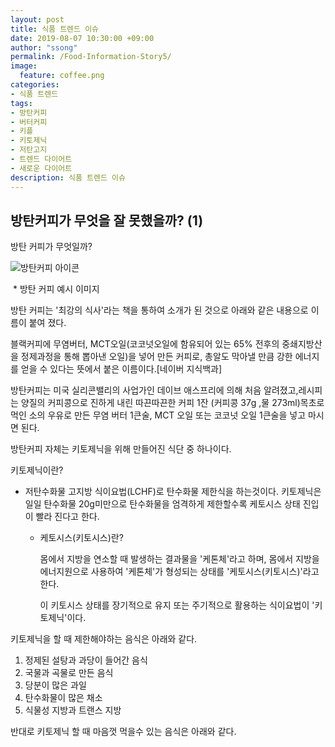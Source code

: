 ```yaml
---
layout: post
title: 식품 트렌드 이슈
date: 2019-08-07 10:30:00 +09:00
author: "ssong"
permalink: /Food-Information-Story5/
image:
  feature: coffee.png
categories:
- 식품 트렌드
tags:
- 방탄커피
- 버터커피
- 키플
- 키토제닉
- 저탄고지
- 트렌드 다이어트
- 새로운 다이어트
description: 식품 트렌드 이슈
---
```


##  방탄커피가 무엇을 잘 못했을까? (1) 

 방탄 커피가 무엇일까?

![방탄커피 아이콘](https://lh3.googleusercontent.com/uMNQcz1AR7XnqQZcBvo7nfCdPv-_xzbY7dpngh1ALtYoKOTazzkS_uO2WaYSJW9HhntlTAxFNvkO6JDILRXmciQ4v-cElpUn0vYUarAEIqeZWu6TUPNypA5aYCuTDbiAEFlVIJkRTvFKuq2yz8pWH4jlpfqIZ-C6ZcdwbJA-WoGxQ7yjp2-KBGEeAVzTtuRNrdMJs2FmnIiVZMkgWXbh1-u8fUoRS2UqyBzHuQTm48t_psED-Y4c8gPqAxxKhSsPFojWKXfCFKjrJLWz98xnROvgI50_EIRfN4wu8IHojwJ1Ioe8YCg2rD8r0qerKGZfCgUiteG8o-fcI1bdgByIAqQ64oylVVXV5NYTqNo4GVfLouSa_iWq5K0sWOmnuR_UG1cQP9OagW4qMgP1Dz8C8xqUceTOn9FRmDKriqOIHB5LCf00y-8pslsqsynUVv4GTBqjsNjvQ9YNiOeg8_r3XnpgHXrhtAbGOtWkuLAGOzGTcYPm_3_hm77mtx5k5PSU3J-juZmyTgWG1bW15DViBKWKRqrw-vSAE-n4P5uzt8xZncHsSHDHd71BsrBKZV1MgubZoJtQjPReRll6ujOquhyMIa0N0tSBvd3N1ks-Td1a3k-ugwi47wfFAmOjY2wSmfcCxp3gqbOclIXiqfnuUJLPCsjA8Q=w330-h220-no)

​                                                         * 방탄 커피 예시 이미지 

  방탄 커피는 '최강의 식사'라는 책을 통하여 소개가 된 것으로 아래와 같은 내용으로 이름이 붙여 졌다. 

블랙커피에 무염버터, MCT오일(코코넛오일에 함유되어 있는 65% 전후의 중쇄지방산을 정제과정을 통해 뽑아낸    오일)을 넣어 만든 커피로, 총알도 막아낼 만큼 강한 에너지를 얻을 수 있다는 뜻에서 붙은 이름이다.[네이버 지식백과]  

 방탄커피는 미국 실리콘밸리의 사업가인 데이브 애스프리에 의해 처음 알려졌고,레시피는 양질의 커피콩으로 진하게 내린 따끈따끈한 커피 1잔 (커피콩 37g ,물 273ml)목초로 먹인 소의 우유로 만든 무염 버터 1큰술, MCT 오일 또는 코코넛 오일 1큰술을 넣고 마시면 된다. 

방탄커피 자체는 키토제닉을 위해 만들어진 식단 중 하나이다. 

키토제닉이란? 

- 저탄수화물 고지방 식이요법(LCHF)로 탄수화물 제한식을 하는것이다. 키토제닉은 일일 탄수화물 20g미만으로 탄수화물을 엄격하게 제한할수록 케토시스 상태 진입이 빨라 진다고 한다. 

   *  케토시스(키토시스)란? 

      몸에서 지방을 연소할 때 발생하는 결과물을 '케톤체'라고 하며, 몸에서 지방을 에너지원으로 사용하여 '케톤체'가 형성되는 상태를 '케토시스(키토시스)'라고 한다.

      이 키토시스 상태를 장기적으로 유지 또는 주기적으로 활용하는 식이요법이 '키토제닉'이다.



키토제닉을 할 때 제한해야하는 음식은 아래와 같다.

1. 정제된 설탕과 과당이 들어간 음식
2. 국물과 곡물로 만든 음식
3. 당분이 많은 과일
4. 탄수화물이 많은 채소
5. 식물성 지방과 트랜스 지방



반대로 키토제닉 할 때 마음껏 먹을수 있는 음식은 아래와 같다. 

